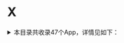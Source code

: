 # X
<details>
<summary>
本目录共收录47个App，详情见如下：
</summary>

- [下厨房](https://github.com/zirawell/R-Store/tree/main/Rule/QuanX/Adblock/App/X/%E4%B8%8B%E5%8E%A8%E6%88%BF)
- [兴业生活](https://github.com/zirawell/R-Store/tree/main/Rule/QuanX/Adblock/App/X/%E5%85%B4%E4%B8%9A%E7%94%9F%E6%B4%BB)
- [兴业证券优理宝](https://github.com/zirawell/R-Store/tree/main/Rule/QuanX/Adblock/App/X/%E5%85%B4%E4%B8%9A%E8%AF%81%E5%88%B8%E4%BC%98%E7%90%86%E5%AE%9D)
- [兴业银行](https://github.com/zirawell/R-Store/tree/main/Rule/QuanX/Adblock/App/X/%E5%85%B4%E4%B8%9A%E9%93%B6%E8%A1%8C)
- [厦门航空](https://github.com/zirawell/R-Store/tree/main/Rule/QuanX/Adblock/App/X/%E5%8E%A6%E9%97%A8%E8%88%AA%E7%A9%BA)
- [向日葵远程控制](https://github.com/zirawell/R-Store/tree/main/Rule/QuanX/Adblock/App/X/%E5%90%91%E6%97%A5%E8%91%B5%E8%BF%9C%E7%A8%8B%E6%8E%A7%E5%88%B6)
- [喜马拉雅](https://github.com/zirawell/R-Store/tree/main/Rule/QuanX/Adblock/App/X/%E5%96%9C%E9%A9%AC%E6%8B%89%E9%9B%85)
- [小Biu智家](https://github.com/zirawell/R-Store/tree/main/Rule/QuanX/Adblock/App/X/%E5%B0%8FBiu%E6%99%BA%E5%AE%B6)
- [小佩宠物](https://github.com/zirawell/R-Store/tree/main/Rule/QuanX/Adblock/App/X/%E5%B0%8F%E4%BD%A9%E5%AE%A0%E7%89%A9)
- [小利生活](https://github.com/zirawell/R-Store/tree/main/Rule/QuanX/Adblock/App/X/%E5%B0%8F%E5%88%A9%E7%94%9F%E6%B4%BB)
- [小合拓展](https://github.com/zirawell/R-Store/tree/main/Rule/QuanX/Adblock/App/X/%E5%B0%8F%E5%90%88%E6%8B%93%E5%B1%95)
- [小爱音箱](https://github.com/zirawell/R-Store/tree/main/Rule/QuanX/Adblock/App/X/%E5%B0%8F%E7%88%B1%E9%9F%B3%E7%AE%B1)
- [小牛电动](https://github.com/zirawell/R-Store/tree/main/Rule/QuanX/Adblock/App/X/%E5%B0%8F%E7%89%9B%E7%94%B5%E5%8A%A8)
- [小特](https://github.com/zirawell/R-Store/tree/main/Rule/QuanX/Adblock/App/X/%E5%B0%8F%E7%89%B9)
- [小白学习打印](https://github.com/zirawell/R-Store/tree/main/Rule/QuanX/Adblock/App/X/%E5%B0%8F%E7%99%BD%E5%AD%A6%E4%B9%A0%E6%89%93%E5%8D%B0)
- [小睡眠](https://github.com/zirawell/R-Store/tree/main/Rule/QuanX/Adblock/App/X/%E5%B0%8F%E7%9D%A1%E7%9C%A0)
- [小站](https://github.com/zirawell/R-Store/tree/main/Rule/QuanX/Adblock/App/X/%E5%B0%8F%E7%AB%99)
- [小米商城](https://github.com/zirawell/R-Store/tree/main/Rule/QuanX/Adblock/App/X/%E5%B0%8F%E7%B1%B3%E5%95%86%E5%9F%8E)
- [小米打印](https://github.com/zirawell/R-Store/tree/main/Rule/QuanX/Adblock/App/X/%E5%B0%8F%E7%B1%B3%E6%89%93%E5%8D%B0)
- [小米有品](https://github.com/zirawell/R-Store/tree/main/Rule/QuanX/Adblock/App/X/%E5%B0%8F%E7%B1%B3%E6%9C%89%E5%93%81)
- [小米运动](https://github.com/zirawell/R-Store/tree/main/Rule/QuanX/Adblock/App/X/%E5%B0%8F%E7%B1%B3%E8%BF%90%E5%8A%A8)
- [小红书](https://github.com/zirawell/R-Store/tree/main/Rule/QuanX/Adblock/App/X/%E5%B0%8F%E7%BA%A2%E4%B9%A6)
- [小芒](https://github.com/zirawell/R-Store/tree/main/Rule/QuanX/Adblock/App/X/%E5%B0%8F%E8%8A%92)
- [小蚕霸王餐](https://github.com/zirawell/R-Store/tree/main/Rule/QuanX/Adblock/App/X/%E5%B0%8F%E8%9A%95%E9%9C%B8%E7%8E%8B%E9%A4%90)
- [小象超市](https://github.com/zirawell/R-Store/tree/main/Rule/QuanX/Adblock/App/X/%E5%B0%8F%E8%B1%A1%E8%B6%85%E5%B8%82)
- [小黑盒](https://github.com/zirawell/R-Store/tree/main/Rule/QuanX/Adblock/App/X/%E5%B0%8F%E9%BB%91%E7%9B%92)
- [希尔顿荣誉客会](https://github.com/zirawell/R-Store/tree/main/Rule/QuanX/Adblock/App/X/%E5%B8%8C%E5%B0%94%E9%A1%BF%E8%8D%A3%E8%AA%89%E5%AE%A2%E4%BC%9A)
- [希沃白板](https://github.com/zirawell/R-Store/tree/main/Rule/QuanX/Adblock/App/X/%E5%B8%8C%E6%B2%83%E7%99%BD%E6%9D%BF)
- [心悦俱乐部](https://github.com/zirawell/R-Store/tree/main/Rule/QuanX/Adblock/App/X/%E5%BF%83%E6%82%A6%E4%BF%B1%E4%B9%90%E9%83%A8)
- [携程旅行](https://github.com/zirawell/R-Store/tree/main/Rule/QuanX/Adblock/App/X/%E6%90%BA%E7%A8%8B%E6%97%85%E8%A1%8C)
- [新浪新闻](https://github.com/zirawell/R-Store/tree/main/Rule/QuanX/Adblock/App/X/%E6%96%B0%E6%B5%AA%E6%96%B0%E9%97%BB)
- [新片场](https://github.com/zirawell/R-Store/tree/main/Rule/QuanX/Adblock/App/X/%E6%96%B0%E7%89%87%E5%9C%BA)
- [星火英语](https://github.com/zirawell/R-Store/tree/main/Rule/QuanX/Adblock/App/X/%E6%98%9F%E7%81%AB%E8%8B%B1%E8%AF%AD)
- [星财富](https://github.com/zirawell/R-Store/tree/main/Rule/QuanX/Adblock/App/X/%E6%98%9F%E8%B4%A2%E5%AF%8C)
- [星途starway](https://github.com/zirawell/R-Store/tree/main/Rule/QuanX/Adblock/App/X/%E6%98%9F%E9%80%94starway)
- [晓晓优选霸王餐](https://github.com/zirawell/R-Store/tree/main/Rule/QuanX/Adblock/App/X/%E6%99%93%E6%99%93%E4%BC%98%E9%80%89%E9%9C%B8%E7%8E%8B%E9%A4%90)
- [笑容加](https://github.com/zirawell/R-Store/tree/main/Rule/QuanX/Adblock/App/X/%E7%AC%91%E5%AE%B9%E5%8A%A0)
- [米游社](https://github.com/zirawell/R-Store/tree/main/Rule/QuanX/Adblock/App/X/%E7%B1%B3%E6%B8%B8%E7%A4%BE)
- [米读小说](https://github.com/zirawell/R-Store/tree/main/Rule/QuanX/Adblock/App/X/%E7%B1%B3%E8%AF%BB%E5%B0%8F%E8%AF%B4)
- [西施眼](https://github.com/zirawell/R-Store/tree/main/Rule/QuanX/Adblock/App/X/%E8%A5%BF%E6%96%BD%E7%9C%BC)
- [西窗烛](https://github.com/zirawell/R-Store/tree/main/Rule/QuanX/Adblock/App/X/%E8%A5%BF%E7%AA%97%E7%83%9B)
- [讯飞输入法](https://github.com/zirawell/R-Store/tree/main/Rule/QuanX/Adblock/App/X/%E8%AE%AF%E9%A3%9E%E8%BE%93%E5%85%A5%E6%B3%95)
- [迅游加速器](https://github.com/zirawell/R-Store/tree/main/Rule/QuanX/Adblock/App/X/%E8%BF%85%E6%B8%B8%E5%8A%A0%E9%80%9F%E5%99%A8)
- [迅雷](https://github.com/zirawell/R-Store/tree/main/Rule/QuanX/Adblock/App/X/%E8%BF%85%E9%9B%B7)
- [闲鱼](https://github.com/zirawell/R-Store/tree/main/Rule/QuanX/Adblock/App/X/%E9%97%B2%E9%B1%BC)
- [雪球](https://github.com/zirawell/R-Store/tree/main/Rule/QuanX/Adblock/App/X/%E9%9B%AA%E7%90%83)
- [香山智能](https://github.com/zirawell/R-Store/tree/main/Rule/QuanX/Adblock/App/X/%E9%A6%99%E5%B1%B1%E6%99%BA%E8%83%BD)

</details>